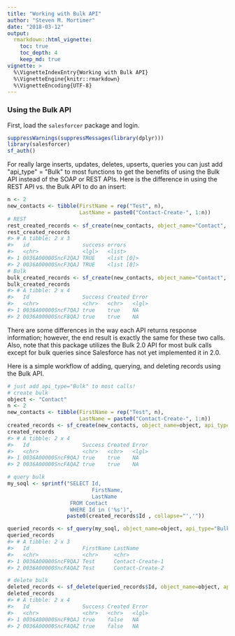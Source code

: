 ```yaml
---
title: "Working with Bulk API"
author: "Steven M. Mortimer"
date: "2018-03-12"
output:
  rmarkdown::html_vignette:
    toc: true
    toc_depth: 4
    keep_md: true
vignette: >
  %\VignetteIndexEntry{Working with Bulk API}
  %\VignetteEngine{knitr::rmarkdown}
  %\VignetteEncoding{UTF-8}
---
```




### Using the Bulk API

First, load the `salesforcer` package and login. 




```r
suppressWarnings(suppressMessages(library(dplyr)))
library(salesforcer)
sf_auth()
```

For really large inserts, updates, deletes, upserts, queries you can just add 
"api_type" = "Bulk" to most functions to get the benefits of using the Bulk API 
instead of the SOAP or REST APIs. Here is the difference in using the REST API vs. 
the Bulk API to do an insert:


```r
n <- 2
new_contacts <- tibble(FirstName = rep("Test", n),
                       LastName = paste0("Contact-Create-", 1:n))
# REST
rest_created_records <- sf_create(new_contacts, object_name="Contact", api_type="REST")
rest_created_records
#> # A tibble: 2 x 3
#>   id                 success errors    
#>   <chr>              <lgl>   <list>    
#> 1 0036A00000SncF2QAJ TRUE    <list [0]>
#> 2 0036A00000SncF3QAJ TRUE    <list [0]>
# Bulk
bulk_created_records <- sf_create(new_contacts, object_name="Contact", api_type="Bulk 1.0")
bulk_created_records
#> # A tibble: 2 x 4
#>   Id                 Success Created Error
#>   <chr>              <chr>   <chr>   <lgl>
#> 1 0036A00000SncF7QAJ true    true    NA   
#> 2 0036A00000SncF8QAJ true    true    NA
```

There are some differences in the way each API returns response information; however, 
the end result is exactly the same for these two calls. Also, note that this 
package utilizes the Bulk 2.0 API for most bulk calls except for bulk queries 
since Salesforce has not yet implemented it in 2.0. 

Here is a simple workflow of adding, querying, and deleting records using the Bulk API.


```r
# just add api_type="Bulk" to most calls!
# create bulk
object <- "Contact"
n <- 2
new_contacts <- tibble(FirstName = rep("Test", n),
                       LastName = paste0("Contact-Create-", 1:n))
created_records <- sf_create(new_contacts, object_name=object, api_type="Bulk 1.0")
created_records
#> # A tibble: 2 x 4
#>   Id                 Success Created Error
#>   <chr>              <chr>   <chr>   <lgl>
#> 1 0036A00000SncF9QAJ true    true    NA   
#> 2 0036A00000SncFAQAZ true    true    NA

# query bulk
my_soql <- sprintf("SELECT Id,
                           FirstName, 
                           LastName
                    FROM Contact 
                    WHERE Id in ('%s')", 
                   paste0(created_records$Id , collapse="','"))

queried_records <- sf_query(my_soql, object_name=object, api_type="Bulk 1.0")
queried_records
#> # A tibble: 2 x 3
#>   Id                 FirstName LastName        
#>   <chr>              <chr>     <chr>           
#> 1 0036A00000SncF9QAJ Test      Contact-Create-1
#> 2 0036A00000SncFAQAZ Test      Contact-Create-2

# delete bulk
deleted_records <- sf_delete(queried_records$Id, object_name=object, api_type="Bulk 1.0")
deleted_records
#> # A tibble: 2 x 4
#>   Id                 Success Created Error
#>   <chr>              <chr>   <chr>   <lgl>
#> 1 0036A00000SncF9QAJ true    false   NA   
#> 2 0036A00000SncFAQAZ true    false   NA
```

